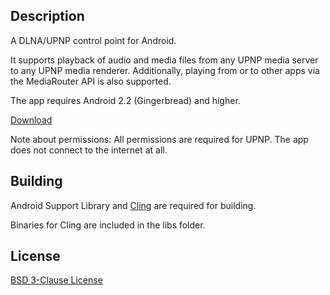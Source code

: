 ## Description

A DLNA/UPNP control point for Android.

It supports playback of audio and media files from any UPNP media server to any UPNP media renderer. Additionally, playing from or to other apps via the MediaRouter API is also supported.

The app requires Android 2.2 (Gingerbread) and higher.

[Download](http://f-droid.org/repository/browse/?fdid=com.github.nutomic.controldlna)

Note about permissions: All permissions are required for UPNP. The app does not connect to the internet at all.

## Building

Android Support Library and [Cling](http://4thline.org/projects/cling/) are required for building. 

Binaries for Cling are included in the libs folder.

## License

[BSD 3-Clause License](LICENSE.md)